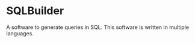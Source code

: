 # SQLBuilder
A software to generate queries in SQL. This software is written in multiple languages.
